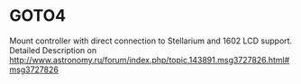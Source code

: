 # GOTO4
Mount controller with direct connection to Stellarium and 1602 LCD support.
Detailed Description on http://www.astronomy.ru/forum/index.php/topic,143891.msg3727826.html#msg3727826
